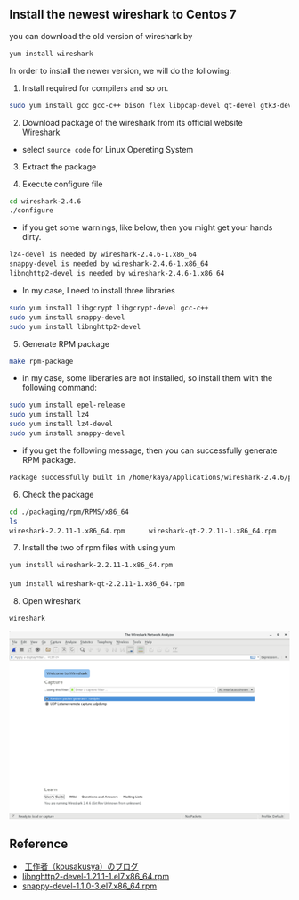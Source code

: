 ## Install the newest wireshark to Centos 7 
you can download the old version of wireshark by 
```sh
yum install wireshark 
```
In order to install the newer version, we will do the following:

1. Install required for compilers and so on.
```sh
sudo yum install gcc gcc-c++ bison flex libpcap-devel qt-devel gtk3-devel rpm-build libtool c-ares-devel qt5-qtbase-devel qt5-qtmultimedia-devel qt5-linguist desktop-file-utils
```
2. Download package of the wireshark from its official website   
[Wireshark](https://www.wireshark.org/#download )  
- select `source code` for Linux Opereting System 

3. Extract the package 

4. Execute configure file 
```sh
cd wireshark-2.4.6
./configure 
```
- if you get some warnings, like below, then you might get your hands dirty. 
```sh
lz4-devel is needed by wireshark-2.4.6-1.x86_64  
snappy-devel is needed by wireshark-2.4.6-1.x86_64  
libnghttp2-devel is needed by wireshark-2.4.6-1.x86_64  
```



- In my case, I need to install three libraries 
```sh
sudo yum install libgcrypt libgcrypt-devel gcc-c++
sudo yum install snappy-devel
sudo yum install libnghttp2-devel
```

5. Generate RPM package 
```sh
make rpm-package
```
-  in my case, some liberaries are not installed, so install them with the following command:
```sh
sudo yum install epel-release
sudo yum install lz4
sudo yum install lz4-devel
sudo yum install snappy-devel
```
- if you get the following message, then you can successfully generate RPM package. 
```sh
Package successfully built in /home/kaya/Applications/wireshark-2.4.6/packaging/rpm/RPMS.
```
6.  Check the package 
```sh
cd ./packaging/rpm/RPMS/x86_64
ls 
wireshark-2.2.11-1.x86_64.rpm      wireshark-qt-2.2.11-1.x86_64.rpm
```
7.  Install the two of rpm files with using yum 
```sh
yum install wireshark-2.2.11-1.x86_64.rpm

yum install wireshark-qt-2.2.11-1.x86_64.rpm
```

8.  Open wireshark 
```sh
wireshark 
```
![wireshark](https://github.com/28kayak/Centos_command_list/blob/master/img/screenshot_wireshark.png)











## Reference 
-  [工作者（kousakusya）のブログ](https://ameblo.jp/kousakusya/entry-12341271788.html)
-  [libnghttp2-devel-1.21.1-1.el7.x86_64.rpm](https://centos.pkgs.org/7/epel-x86_64/libnghttp2-devel-1.21.1-1.el7.x86_64.rpm.html)  
-  [snappy-devel-1.1.0-3.el7.x86_64.rpm](https://centos.pkgs.org/7/centos-x86_64/snappy-devel-1.1.0-3.el7.x86_64.rpm.html)

